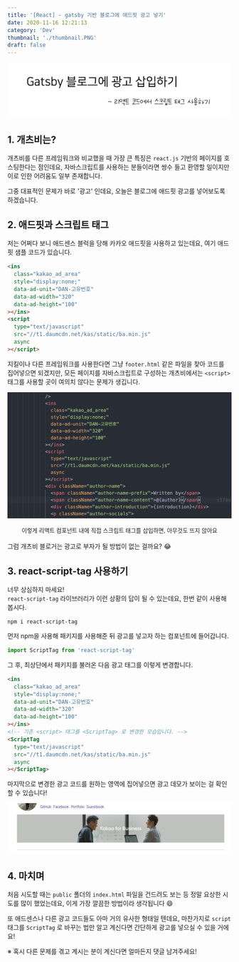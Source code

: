 ```yaml
---
title: '[React] - gatsby 기반 블로그에 애드핏 광고 넣기'
date: 2020-11-16 12:21:13
category: 'Dev'
thumbnail: './thumbnail.PNG'
draft: false
---
```


![thumbnail](./thumbnail.png)

## 1. 개츠비는?

개츠비를 다른 프레임워크와 비교했을 때 가장 큰 특징은 `react.js` 기반의 페이지를 호스팅한다는 점인데요, 자바스크립트를 사용하는 분들이라면 쌍수 들고 환영할 일이지만 이로 인한 어려움도 일부 존재합니다.

그중 대표적인 문제가 바로 '광고' 인데요, 오늘은 블로그에 애드핏 광고를 넣어보도록 하겠습니다.

## 2. 애드핏과 스크립트 태그

저는 어쩌다 보니 애드센스 블럭을 당해 카카오 애드핏을 사용하고 있는데요, 여기 애드핏 샘플 코드가 있습니다.

```html
<ins
  class="kakao_ad_area"
  style="display:none;"
  data-ad-unit="DAN-고유번호"
  data-ad-width="320"
  data-ad-height="100"
></ins>
<script
  type="text/javascript"
  src="//t1.daumcdn.net/kas/static/ba.min.js"
  async
></script>
```

지킬이나 다른 프레임워크를 사용한다면 그냥 `footer.html` 같은 파일을 찾아 코드를 집어넣으면 되겠지만, 모든 페이지를 자바스크립트로 구성하는 개츠비에서는 `<script>` 태그를 사용할 곳이 여의치 않다는 문제가 생깁니다.

![Wrong](./wrong.png)

<div style = "text-align: center; margin-bottom: 1rem; font-size: 0.8rem">이렇게 리액트 컴포넌트 내에 직접 스크립트 태그를 삽입하면, 아무것도 뜨지 않아요</div>

그럼 개츠비 블로거는 광고로 부자가 될 방법이 없는 걸까요? 😂

## 3. react-script-tag 사용하기

너무 상심하지 마세요!  
`react-script-tag` 라이브러리가 이런 상황의 답이 될 수 있는데요, 한번 같이 사용해 봅시다.

```
npm i react-script-tag
```

먼저 npm을 사용해 패키지를 사용해준 뒤 광고를 넣고자 하는 컴포넌트에 들어갑니다.

```js
import ScriptTag from 'react-script-tag'
```

그 후, 최상단에서 패키지를 불러온 다음 광고 태그를 이렇게 변경합니다.

```html
<ins
  class="kakao_ad_area"
  style="display:none;"
  data-ad-unit="DAN-고유번호"
  data-ad-width="320"
  data-ad-height="100"
></ins>
<!-- 기존 <script> 태그를 <ScriptTag> 로 변경한 모습입니다. -->
<ScriptTag
  type="text/javascript"
  src="//t1.daumcdn.net/kas/static/ba.min.js"
  async
></ScriptTag>
```

마지막으로 변경한 광고 코드를 원하는 영역에 집어넣으면 광고 데모가 보이는 걸 확인할 수 있습니다!

![success](./success.png)

## 4. 마치며

처음 시도할 때는 `public` 폴더의 `index.html` 파일을 건드려도 보는 등 정말 요상한 시도를 많이 했었는데요, 이게 가장 깔끔한 방법이라 생각됩니다 😄

또 애드센스나 다른 광고 코드들도 아마 거의 유사한 형태일 텐데요, 마찬가지로 `script` 태그를 `ScriptTag` 로 바꾸는 법만 알고 계신다면 간단하게 광고를 넣으실 수 있을 거에요!

※ 혹시 다른 문제를 겪고 계시는 분이 계신다면 얼마든지 댓글 남겨주세요!

